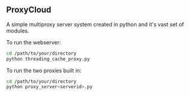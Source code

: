 ## ProxyCloud
A simple multiproxy server system created in python and it's vast set of modules.

To run the webserver:

```sh
cd /path/to/your/directory
python threading_cache_proxy.py
```
To run the two proxies built in:

```sh
cd /path/to/your/directory
python proxy_server<serverid>.py
```

